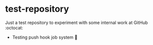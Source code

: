 # test-repository
Just a test repository to experiment with some internal work at GitHub :octocat:
- Testing push hook job system 🎉
